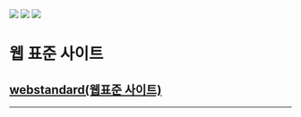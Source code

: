 <div>
  <img src="https://img.shields.io/badge/JavaScript-F7DF1E?style=flat&logo=javascript&logoColor=black"> 
  <img src="https://img.shields.io/badge/HTML5-E34F26?style=flat&logo=html5&logoColor=white">
  <img src="https://img.shields.io/badge/CSS-#1572B6?style=flat&logo=css3&logoColor=white">
</div>

# 웹 표준 사이트
## [webstandard(웹표준 사이트)](http://wotjr294.dothome.co.kr/web/index.html)
---
